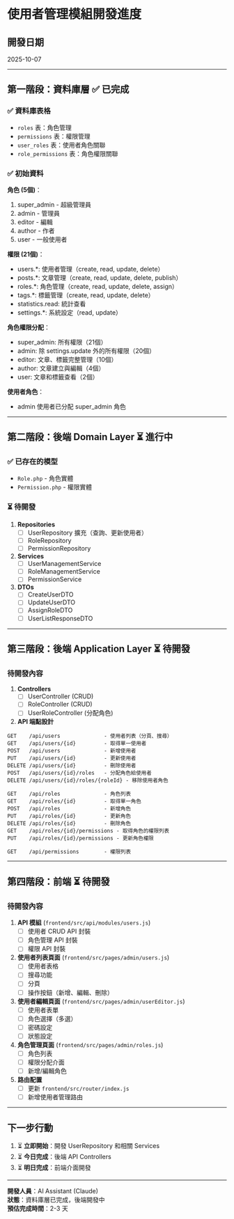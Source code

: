 # 使用者管理模組開發進度

## 開發日期
2025-10-07

---

## 第一階段：資料庫層 ✅ 已完成

### ✅ 資料庫表格
- `roles` 表：角色管理
- `permissions` 表：權限管理
- `user_roles` 表：使用者角色關聯
- `role_permissions` 表：角色權限關聯

### ✅ 初始資料

**角色 (5個)**：
1. super_admin - 超級管理員
2. admin - 管理員
3. editor - 編輯
4. author - 作者
5. user - 一般使用者

**權限 (21個)**：
- users.*: 使用者管理（create, read, update, delete）
- posts.*: 文章管理（create, read, update, delete, publish）
- roles.*: 角色管理（create, read, update, delete, assign）
- tags.*: 標籤管理（create, read, update, delete）
- statistics.read: 統計查看
- settings.*: 系統設定（read, update）

**角色權限分配**：
- super_admin: 所有權限（21個）
- admin: 除 settings.update 外的所有權限（20個）
- editor: 文章、標籤完整管理（10個）
- author: 文章建立與編輯（4個）
- user: 文章和標籤查看（2個）

**使用者角色**：
- admin 使用者已分配 super_admin 角色

---

## 第二階段：後端 Domain Layer ⏳ 進行中

### ✅ 已存在的模型
- `Role.php` - 角色實體
- `Permission.php` - 權限實體

### ⏳ 待開發
1. **Repositories**
   - [ ] UserRepository 擴充（查詢、更新使用者）
   - [ ] RoleRepository
   - [ ] PermissionRepository

2. **Services**
   - [ ] UserManagementService
   - [ ] RoleManagementService
   - [ ] PermissionService

3. **DTOs**
   - [ ] CreateUserDTO
   - [ ] UpdateUserDTO
   - [ ] AssignRoleDTO
   - [ ] UserListResponseDTO

---

## 第三階段：後端 Application Layer ⏳ 待開發

### 待開發內容
1. **Controllers**
   - [ ] UserController (CRUD)
   - [ ] RoleController (CRUD)
   - [ ] UserRoleController (分配角色)

2. **API 端點設計**
```
GET    /api/users              - 使用者列表（分頁、搜尋）
GET    /api/users/{id}         - 取得單一使用者
POST   /api/users              - 新增使用者
PUT    /api/users/{id}         - 更新使用者
DELETE /api/users/{id}         - 刪除使用者
POST   /api/users/{id}/roles   - 分配角色給使用者
DELETE /api/users/{id}/roles/{roleId} - 移除使用者角色

GET    /api/roles              - 角色列表
GET    /api/roles/{id}         - 取得單一角色
POST   /api/roles              - 新增角色
PUT    /api/roles/{id}         - 更新角色
DELETE /api/roles/{id}         - 刪除角色
GET    /api/roles/{id}/permissions - 取得角色的權限列表
PUT    /api/roles/{id}/permissions - 更新角色權限

GET    /api/permissions        - 權限列表
```

---

## 第四階段：前端 ⏳ 待開發

### 待開發內容
1. **API 模組** (`frontend/src/api/modules/users.js`)
   - [ ] 使用者 CRUD API 封裝
   - [ ] 角色管理 API 封裝
   - [ ] 權限 API 封裝

2. **使用者列表頁面** (`frontend/src/pages/admin/users.js`)
   - [ ] 使用者表格
   - [ ] 搜尋功能
   - [ ] 分頁
   - [ ] 操作按鈕（新增、編輯、刪除）

3. **使用者編輯頁面** (`frontend/src/pages/admin/userEditor.js`)
   - [ ] 使用者表單
   - [ ] 角色選擇（多選）
   - [ ] 密碼設定
   - [ ] 狀態設定

4. **角色管理頁面** (`frontend/src/pages/admin/roles.js`)
   - [ ] 角色列表
   - [ ] 權限分配介面
   - [ ] 新增/編輯角色

5. **路由配置**
   - [ ] 更新 `frontend/src/router/index.js`
   - [ ] 新增使用者管理路由

---

## 下一步行動

1. ⏳ **立即開始**：開發 UserRepository 和相關 Services
2. ⏳ **今日完成**：後端 API Controllers
3. ⏳ **明日完成**：前端介面開發

---

**開發人員**：AI Assistant (Claude)  
**狀態**：資料庫層已完成，後端開發中  
**預估完成時間**：2-3 天
